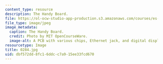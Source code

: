 ```yaml
---
content_type: resource
description: The Handy Board.
file: https://ol-ocw-studio-app-production.s3.amazonaws.com/courses/es-293-lego-robotics-spring-2007/dbf572dd8fc16ddcc7a915ee33fcd670_0284.jpg
file_type: image/jpeg
image_metadata:
  caption: The Handy Board.
  credit: Photo by MIT OpenCourseWare.
  image-alt: A PCB with various chips, Ethernet jack, and digital display.
resourcetype: Image
title: 0284.jpg
uid: dbf572dd-8fc1-6ddc-c7a9-15ee33fcd670
---
```

